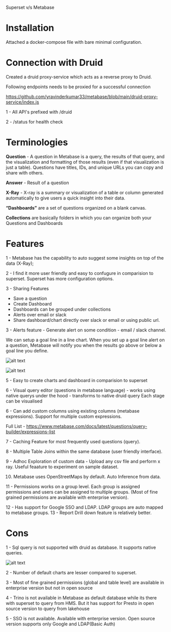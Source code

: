 Superset v/s Metabase

# Installation

Attached a docker-compose file with bare minimal configuration.

# Connection with Druid

Created a druid proxy-service which acts as a reverse proxy to Druid.

Following endpoints needs to be proxied for a successful connection 

https://github.com/yravinderkumar33/metabase/blob/main/druid-proxy-service/index.js

1 - All API's prefixed with /druid

2 - /status for health check

# Terminologies

**Question** - A question in Metabase is a query, the results of that query, and the visualization and formatting of those results (even if that visualization is just a table). Questions have titles, IDs, and unique URLs you can copy and share with others.

**Answer** -  Result of a question

**X-Ray** - X-ray is a summary or visualization of a table or column generated automatically to give users a quick insight into their data.

**“Dashboards”** are a set of questions organized on a blank canvas.

**Collections** are basically folders in which you can organize both your Questions and Dashboards

# Features

1 - Metabase has the capability to auto suggest some insights on top of the data (X-Ray);

2 - I find it more user friendly and easy to confugure in comparision to superset. Superset has more configuration options.

3 - Sharing Features

- Save a question
- Create Dashboard 
- Dashboards can be grouped under collections
- Alerts over email or slack
- Share dashboard/chart directly over slack or email or using public url.

3 - Alerts feature - Generate alert on some condition - email / slack channel.

We can setup a goal line in a line chart. When you set up a goal line alert on a question, Metabase will notify you when the results go above or below a goal line you define.

![alt text](/resources/images/Screenshot%202024-03-20%20at%2011.39.13 AM.png)

![alt text](/resources/images/Screenshot%202024-03-20%20at%2011.39.30 AM.png)


5 - Easy to create charts and dashboard in comparision to superset

6 - Visual query editor (questions in metabase language)
     - works using native querys under the hood
     - transforms to native druid query 
Each stage can be visualised

6 - Can add custom columns using existing columns (metabase expressions). Support for multiple custom expressions.

Full List - https://www.metabase.com/docs/latest/questions/query-builder/expressions-list

7 - Caching Feature for most frequently used questions (query).

8 - Multiple Table Joins within the same database (user friendly interface).

9 - Adhoc Exploration of custom data - Upload any csv file and perform x ray. Useful feaature to experiment on sample dataset.

10. Metabase uses OpenStreetMaps by default. Auto Inference from data.

11 - Permissions works on a group level. Each group is assigned permissions and users can be assigned to multiple groups. (Most of fine grained permissions are available with enterprise version).

12 - Has support for Google SSO and LDAP. LDAP groups are auto mapped to metabase groups.
13 - Report Drill down feature is relatively better.

# Cons

1 - Sql query is not supported with druid as database. It supports native queries.

![alt text](/resources/images/Screenshot%202024-03-20%20at%2011.43.18 AM.png)

2 - Number of default charts are lesser compared to superset.

3 - Most of fine grained permissions (global and table level) are available in enterprise version but not in open source

4 - Trino is not available in Metabase as default database while its there with superset to query from HMS. But it has support for Presto in open source version to query from lakehouse

5 - SSO is not available. Available with enterprise version. Open source version supports only Google and LDAP(Basic Auth)


